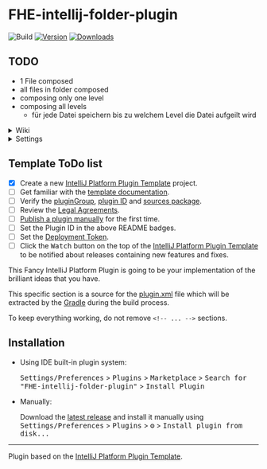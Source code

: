 # FHE-intellij-folder-plugin

![Build](https://github.com/KhbrnDev/FHE-intellij-folder-plugin/workflows/Build/badge.svg)
[![Version](https://img.shields.io/jetbrains/plugin/v/PLUGIN_ID.svg)](https://plugins.jetbrains.com/plugin/PLUGIN_ID)
[![Downloads](https://img.shields.io/jetbrains/plugin/d/PLUGIN_ID.svg)](https://plugins.jetbrains.com/plugin/PLUGIN_ID)

## TODO
- 1 File composed
- all files in folder composed
- composing only one level
- composing all levels
  - für jede Datei speichern bis zu welchem Level die Datei aufgeilt wird


<details> <summary>Wiki</summary>

Doenst work for source files e.g. `.kt .kts .class`

Works for `.xml .json .html .sql .txt`

This warning can be safely ignored as of [this thread](https://intellij-support.jetbrains.com/hc/en-us/community/posts/360010413299-Unexplained-Illegal-Reflective-Access-Operation-on-JreHiDpiUtil)

```WARNING: An illegal reflective access operation has occurred
WARNING: Illegal reflective access by com.intellij.ui.JreHiDpiUtil to method sun.java2d.SunGraphicsEnvironment.isUIScaleEnabled()
WARNING: Please consider reporting this to the maintainers of com.intellij.ui.JreHiDpiUtil
WARNING: Use --illegal-access=warn to enable warnings of further illegal reflective access operations
WARNING: All illegal access operations will be denied in a future release
2022-04-30 12:28:07,028 [   1546]   WARN - j.internal.DebugAttachDetector - Unable to start DebugAttachDetector, please add `--add-exports java.base/jdk.internal.vm=ALL-UNNAMED` to VM options 
```

action.getData([Example_Keys](https://upsource.jetbrains.com/idea-ce/file/idea-ce-4d741bc560dd19306d4624d7c8a88aea537f4e6f/platform/editor-ui-api/src/com/intellij/openapi/actionSystem/CommonDataKeys.java?_ga=2.128695436.1017619852.1651310593-1403583720.1649957955))


</details>


<details> <summary>Settings</summary>

Settings can be found under **File** -> **Settings...** -> **Tools** -> **Khbrn - Folding**

- file level separator can be edited
- 


</details>



## Template ToDo list
- [x] Create a new [IntelliJ Platform Plugin Template][template] project.
- [ ] Get familiar with the [template documentation][template].
- [ ] Verify the [pluginGroup](/gradle.properties), [plugin ID](/src/main/resources/META-INF/plugin.xml) and [sources package](/src/main/kotlin).
- [ ] Review the [Legal Agreements](https://plugins.jetbrains.com/docs/marketplace/legal-agreements.html).
- [ ] [Publish a plugin manually](https://plugins.jetbrains.com/docs/intellij/publishing-plugin.html?from=IJPluginTemplate) for the first time.
- [ ] Set the Plugin ID in the above README badges.
- [ ] Set the [Deployment Token](https://plugins.jetbrains.com/docs/marketplace/plugin-upload.html).
- [ ] Click the <kbd>Watch</kbd> button on the top of the [IntelliJ Platform Plugin Template][template] to be notified about releases containing new features and fixes.

<!-- Plugin description -->
This Fancy IntelliJ Platform Plugin is going to be your implementation of the brilliant ideas that you have.

This specific section is a source for the [plugin.xml](/src/main/resources/META-INF/plugin.xml) file which will be extracted by the [Gradle](/build.gradle.kts) during the build process.

To keep everything working, do not remove `<!-- ... -->` sections. 
<!-- Plugin description end -->

## Installation

- Using IDE built-in plugin system:
  
  <kbd>Settings/Preferences</kbd> > <kbd>Plugins</kbd> > <kbd>Marketplace</kbd> > <kbd>Search for "FHE-intellij-folder-plugin"</kbd> >
  <kbd>Install Plugin</kbd>
  
- Manually:

  Download the [latest release](https://github.com/KhbrnDev/FHE-intellij-folder-plugin/releases/latest) and install it manually using
  <kbd>Settings/Preferences</kbd> > <kbd>Plugins</kbd> > <kbd>⚙️</kbd> > <kbd>Install plugin from disk...</kbd>


---
Plugin based on the [IntelliJ Platform Plugin Template][template].

[template]: https://github.com/JetBrains/intellij-platform-plugin-template
